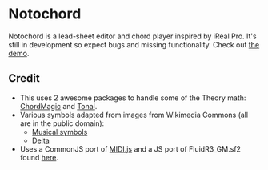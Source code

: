 # Notochord

Notochord is a lead-sheet editor and chord player inspired by iReal Pro. It's still in development so expect bugs and missing functionality. Check out [the demo](https://notochord.github.io/notochord/).

## Credit
* This uses 2 awesome packages to handle some of the Theory math:  [ChordMagic](https://github.com/nolanlawson/chord-magic) and [Tonal](https://github.com/danigb/tonal).
* Various symbols adapted from images from Wikimedia Commons (all are in the public domain):
   * [Musical symbols](https://commons.wikimedia.org/wiki/Category:SVG_musical_notation)
   * [Delta](https://commons.wikimedia.org/wiki/File:Greek_uc_delta.svg)
* Uses a CommonJS port of [MIDI.js](https://github.com/mudcube/MIDI.js) and a JS port of FluidR3_GM.sf2 found [here](https://github.com/gleitz/midi-js-soundfonts).
